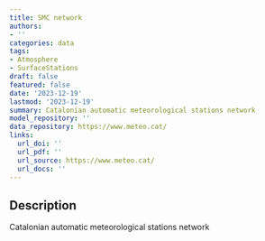 ```yaml
---
title: SMC network
authors:
- ''
categories: data
tags:
- Atmosphere
- SurfaceStations
draft: false
featured: false
date: '2023-12-19'
lastmod: '2023-12-19'
summary: Catalonian automatic meteorological stations network
model_repository: ''
data_repository: https://www.meteo.cat/
links:
  url_doi: ''
  url_pdf: ''
  url_source: https://www.meteo.cat/
  url_docs: ''
---
```


## Description

Catalonian automatic meteorological stations network

